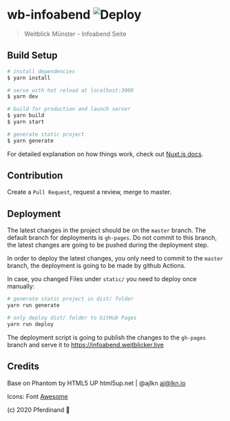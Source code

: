 # wb-infoabend ![Deploy](https://github.com/weitblick-muenster/wb-infoabend/workflows/Deploy/badge.svg)

> Weitblick Münster - Infoabend Seite

## Build Setup

```bash
# install dependencies
$ yarn install

# serve with hot reload at localhost:3000
$ yarn dev

# build for production and launch server
$ yarn build
$ yarn start

# generate static project
$ yarn generate
```

For detailed explanation on how things work, check out [Nuxt.js docs](https://nuxtjs.org).

## Contribution

Create a `Pull Request`, request a review, merge to master.

## Deployment

The latest changes in the project should be on the `master` branch. The default branch for deployments is `gh-pages`. Do not commit to this branch, the latest changes are going to be pushed during the deployment step.

In order to deploy the latest changes, you only need to commit to the `master` branch, the deployment is going to be made by github Actions.

In case, you changed Files under `static/` you need to deploy once manually:

```bash
# generate static project in dist/ folder
yarn run generate

# only deploy dist/ folder to GitHub Pages
yarn run deploy
```

The deployment script is going to publish the changes to the `gh-pages` branch and serve it to https://infoabend.weitblicker.live

## Credits

Base on Phantom by HTML5 UP
html5up.net | @ajlkn
aj@lkn.io

Icons:
  Font [Awesome](fontawesome.io)

(c) 2020 Pferdinand :horse:

